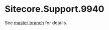 # Sitecore.Support.9940

See [master branch](https://github.com/sitecoresupport/Sitecore.Support.9940) for details.